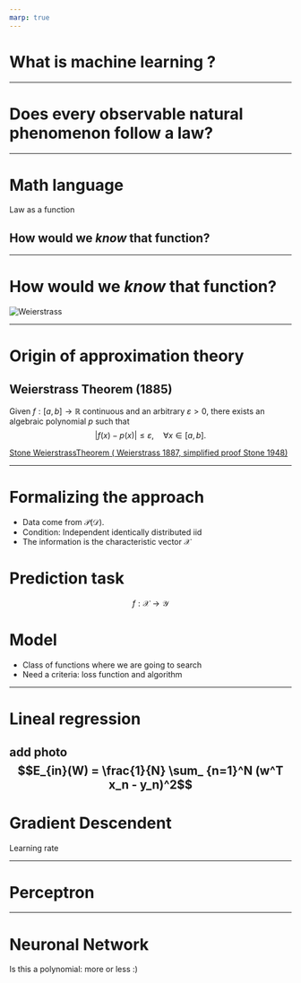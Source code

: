 ```yaml
---
marp: true
---
```


# What is machine learning ?
---
# Does every observable natural phenomenon follow a law?
---
# Math language 
Law as a function 
## How would we *know* that function?
---
# How would we *know* that function?
![Weierstrass ](https://upload.wikimedia.org/wikipedia/commons/f/f1/Karl_Weierstrass.jpg)

---
# Origin of approximation theory 
## Weierstrass Theorem  (1885)

Given $f:[a,b] \rightarrow \mathbb R$ continuous and an arbitrary $\varepsilon > 0$, there exists an algebraic polynomial $p$ such that 
$$ |f(x) - p(x)| \leq \varepsilon, \quad \forall x \in [a,b].$$  

[Stone WeierstrassTheorem ( Weierstrass 1887, simplified proof Stone 1948)](https://en.wikipedia.org/wiki/Stone%E2%80%93Weierstrass_theorem)

---
# Formalizing the approach
- Data come from $\mathcal P (\mathcal D)$. 
- Condition: Independent identically distributed iid
- The information is the characteristic vector $\mathcal X$

# Prediction task
$$f: \mathcal X \rightarrow \mathcal Y$$

# Model 
- Class of functions where we are going to search
- Need a criteria: loss function and algorithm
---
# Lineal regression 
add photo
$$E_{in}(W) = \frac{1}{N} \sum_ {n=1}^N (w^T x_n - y_n)^2$$
---
# Gradient Descendent 

Learning rate  

---

# Perceptron

---
# Neuronal Network  

Is this a polynomial: more or less :) 
